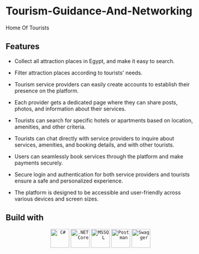 # Tourism-Guidance-And-Networking
<p>Home Of Tourists</p>

## Features

* <p>Collect all attraction places in Egypt, and make it easy to search.</p>

* <p>Filter attraction places according to tourists' needs.</p>

* <p>Tourism service providers can easily create accounts to establish their presence on the platform.</p>

* <p>Each provider gets a dedicated page where they can share posts, photos, and information about their services.</p>

* <p>Tourists can search for specific hotels or apartments based on location, amenities, and other criteria.</p>

* <p>Tourists can chat directly with service providers to inquire about services, amenities, and booking details, and with other tourists.</p>

* <p>Users can seamlessly book services through the platform and make payments securely.</p>

* <p>Secure login and authentication for both service providers and tourists ensure a safe and personalized experience.</p>

* <p>The platform is designed to be accessible and user-friendly across various devices and screen sizes.</p>
 
## Build with

<div align="center">
	<code><img width="50" src="https://user-images.githubusercontent.com/25181517/121405384-444d7300-c95d-11eb-959f-913020d3bf90.png" alt="C#" title="C#"/></code>
	<code><img width="50" src="https://user-images.githubusercontent.com/25181517/121405754-b4f48f80-c95d-11eb-8893-fc325bde617f.png" alt=".NET Core" title=".NET Core"/></code>
	<code><img width="50" src="https://github.com/marwin1991/profile-technology-icons/assets/19180175/3b371807-db7c-45b4-8720-c0cfc901680a" alt="MSSQL" title="MSSQL"/></code>
	<code><img width="50" src="https://user-images.githubusercontent.com/25181517/192109061-e138ca71-337c-4019-8d42-4792fdaa7128.png" alt="Postman" title="Postman"/></code>
	<code><img width="50" src="https://user-images.githubusercontent.com/25181517/186711335-a3729606-5a78-4496-9a36-06efcc74f800.png" alt="Swagger" title="Swagger"/></code>
</div>
